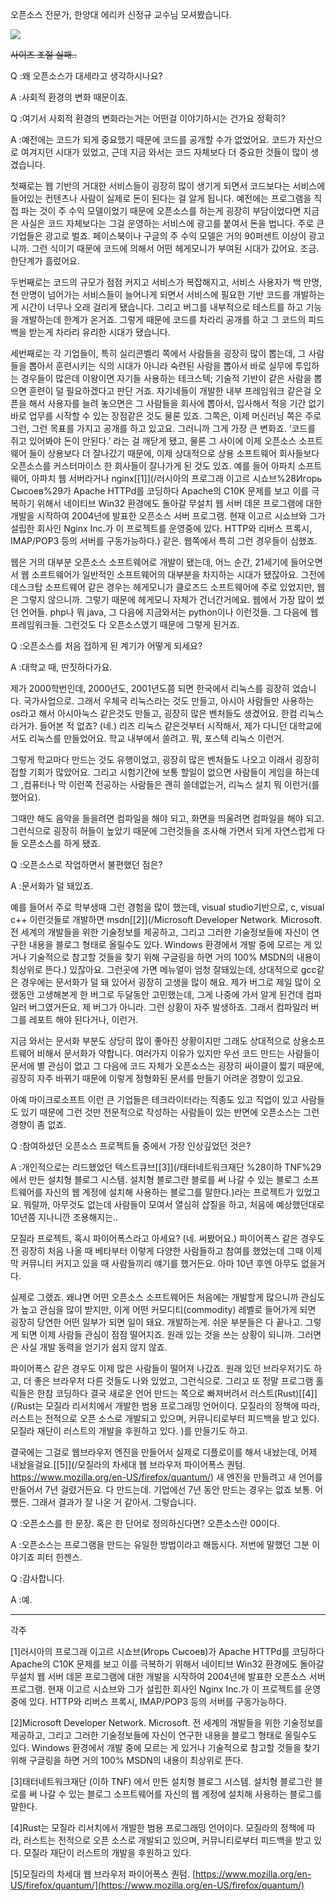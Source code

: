 오픈소스 전문가, 한양대 에리카 신정규 교수님 모셔봤습니다.

![](/assets/prof_Shin.jpeg)

~~사이즈 조절 실패..~~

Q :왜 오픈소스가 대세라고 생각하시나요?

A :사회적 환경의 변화 때문이죠.

Q :여기서 사회적 환경의 변화라는거는 어떤걸 이야기하시는 건가요 정확히?

A :예전에는 코드가 되게 중요했기 때문에 코드를 공개할 수가 없었어요. 코드가 자산으로 여겨지던 시대가 있었고, 근데 지금 와서는 코드 자체보다 더 중요한 것들이 많이 생겼습니다.

첫째로는 웹 기반의 거대한 서비스들이 굉장히 많이 생기게 되면서 코드보다는 서비스에 들어있는 컨텐츠나 사람이 실제로 돈이 된다는 걸 알게 됩니다. 예전에는 프로그램을 직접 파는 것이 주 수익 모델이었기 때문에 오픈소스를 하는게 굉장히 부담이었다면 지금은 사실은 코드 자체보다는 그걸 운영하는 서비스에 광고를 붙여서 돈을 법니다. 주로 큰기업들은 광고로 벌죠. 페이스북이나 구글의 주 수익 모델은 거의 90퍼센트 이상이 광고니까. 그런 식이기 때문에 코드에 의해서 어떤 헤게모니가 부여된 시대가 갔어요. 조금. 한단계가 흘렀어요.

두번째로는 코드의 규모가 점점 커지고 서비스가 복잡해지고, 서비스 사용자가 백 만명, 천 만명이 넘어가는 서비스들이 늘어나게 되면서 서비스에 필요한 기반 코드를 개발하는게 시간이 너무나 오래 걸리게 됐습니다. 그리고 버그를 내부적으로 테스트를 하고 기능을 개발하는데 한계가 온거죠. 그렇게 때문에 코드를 차라리 공개를 하고 그 코드의 피드백을 받는게 차라리 유리한 시대가 됐습니다.

세번째로는 각 기업들이, 특히 실리콘벨리 쪽에서 사람들을 굉장히 많이 뽑는데, 그 사람들을 뽑아서 훈련시키는 식의 시대가 아니라 숙련된 사람을 뽑아서 바로 실무에 투입하는 경우들이 많은데 이왕이면 자기들 사용하는 테크스텍; 기술적 기반이 같은 사람을 뽑으면 훈련이 덜 필요하겠다고 판단 거죠. 자기네들이 개발한 내부 프레임워크 같은걸 오픈을 해서 사용자를 늘려 놓으면은 그 사람들을 회사에 뽑아서, 입사해서 적응 기간 없기 바로 업무를 시작할 수 있는 장점같은 것도 물론 있죠. 그쪽은, 이제 머신러닝 쪽은 주로 그런, 그런 목표를 가지고 공개를 하고 있고요. 그러니까 그게 가장 큰 변화죠. ‘코드를 쥐고 있어봐야 돈이 안된다.’ 라는 걸 깨닫게 됐고, 물론 그 사이에 이제 오픈소스 소프트웨어 들이 상용보다 더 잘나갔기 때문에, 이제 상대적으로 상용 소프트웨어 회사들보다 오픈소스를 커스터마이스 한 회사들이 잘나가게 된 것도 있죠. 예를 들어 아파치 소프트웨어, 아파치 웹 서버라거나 nginx[\[1\]](/러시아의 프로그래 이고르 시쇼브%28Игорь Сысоев%29가 Apache HTTPd를 코딩하다 Apache의 C10K 문제를 보고 이를 극복하기 위해서 네이티브 Win32 환경에도 돌아갈 무설치 웹 서버 데몬 프로그램에 대한 개발을 시작하여 2004년에 발표한 오픈소스 서버 프로그램. 현재 이고르 시쇼브와 그가 설립한 회사인 Nginx Inc.가 이 프로젝트를 운영중에 있다. HTTP와 리버스 프록시, IMAP/POP3 등의 서버를 구동가능하다.) 같은. 웹쪽에서 특히 그런 경우들이 심했죠.

웹은 거의 대부분 오픈소스 소프트웨어로 개발이 됐는데, 어느 순간, 21세기에 들어오면서 웹 소프트웨어가 일반적인 소프트웨어의 대부분을 차지하는 시대가 됐잖아요. 그전에 데스크탑 소프트웨어 같은 경우는 헤게모니가 클로즈드 소프트웨어에 주로 있었지만, 웹은 그렇지 않으니까. 그렇기 때문에 헤게모니 자체가 건너간거에요. 웹에서 가장 많이 썼던 언어들. php나 뭐 java, 그 다음에 지금와서는 python이나 이런것들. 그 다음에 웹 프레임워크들. 그런것도 다 오픈소스였기 때문에 그렇게 된거죠.

Q :오픈소스를 처음 접하게 된 계기가 어떻게 되세요?

A :대학교 때, 딴짓하다가요.

제가 2000학번인데, 2000년도, 2001년도쯤 되면 한국에서 리눅스를 굉장히 었습니다. 국가사업으로. 그래서 우체국 리눅스라는 것도 만들고, 아시아 사람들만 사용하는 os라고 해서 아시아눅스 같은것도 만들고, 굉장히 많은 벤처들도 생겼어요. 한컴 리눅스라거가. 들어본 적 없죠? \(네.\) 리즈 리눅스 같은것부터 시작해서, 제가 다니던 대학교에서도 리눅스를 만들었어요. 학교 내부에서 쓸려고. 뭐, 포스텍 리눅스 이런거.

그렇게 학교마다 만드는 것도 유행이었고, 굉장히 많은 벤처들도 나오고 이래서 굉장히 접할 기회가 많았어요. 그리고 시험기간에 보통 할일이 없으면 사람들이 게임을 하는데 그 ,컴퓨터나 막 이런쪽 전공하는 사람들은 괜히 쓸데없는거, 리눅스 설치 뭐 이런거\(를 했어요\).

그때만 해도 음악을 들을려면 컴파일을 해야 되고, 화면을 띄울려면 컴파일을 해야 되고. 그런식으로 굉장히 허들이 높았기 때문에 그런것들을 조사해 가면서 되게 자연스럽게 다들 오픈소스를 하게 됐죠.

Q :오픈소스로 작업하면서 불편했던 점은?

A :문서화가 덜 돼있죠.

예를 들어서 주로 학부생때 그런 경험을 많이 했는데, visual studio기반으로,  c, visual c++ 이런것들로 개발하면 msdn[\[2\]](/Microsoft Developer Network. Microsoft. 전 세계의 개발들을 위한 기술정보를 제공하고, 그리고 그러한 기술정보들에 자신이 연구한 내용을 블로그 형태로 올릴수도 있다. Windows 환경에서 개발 중에 모르는 게 있거나 기술적으로 참고할 것들을 찾기 위해 구글링을 하면 거의 100% MSDN의 내용이 최상위로 뜬다.) 있잖아요. 그런곳에 가면 메뉴얼이 엄청 잘돼있는데, 상대적으로 gcc같은 경우에는 문서화가 덜 돼 있어서 굉장히 고생을 많이 해요. 제가 버그로 제일 많이 오랬동안 고생해본게 한 버그로 두달동안 고민했는데, 그게 나중에 가서 알게 된건데 컴파일러 버그였거든요. 제 버그가 아니라. 그런 상황이 자주 발생하죠. 그래서 컴파일러 버그를 레포트 해야 된다거나, 이런거.

지금 와서는 문서화 부분도 상당히 많이 좋아진 상황이지만 그래도 상대적으로 상용소프트웨어 비해서 문서화가 약합니다. 여러가지 이유가 있지만 우선 코드 만드는 사람들이 문서에 별 관심이 없고 그 다음에 코드 자체가 오픈소스는 굉장히 싸이클이 짧기 때문에, 굉장히 자주 바뀌기 때문에 이렇게 정형화된 문서를 만들기 어려운 경향이 있고요.

아예 마이크로소프트 이런 큰 기업들은 테크라이터라는 직종도 있고 직업이 있고 사람들도 있기 때문에 그런 것만 전문적으로 작성하는 사람들이 있는 반면에 오픈소스는 그런 경향이 좀 없죠.

Q :참여하셨던 오픈소스 프로젝트들 중에서 가장 인상깊었던 것은?

A :개인적으로는 리드했었던 텍스트큐브[\[3\]](/태터네트워크재단 %28이하 TNF%29 에서 만든 설치형 블로그 시스템. 설치형 블로그란 블로를 써 나갈 수 있는 블로그 소프트웨어를 자신의 웹 계정에 설치해 사용하는 블로그를 말한다.)라는 프로젝트가 있었고요. 뭐랄까, 아무것도 없는데 사람들이 모여서 열심히 삽질을 하고, 처음에 예상했던대로 10년쯤 지나니깐 조용해지는..

모질라 프로젝트, 혹시 파이어폭스라고 아세요? \(네. 써봤어요.\) 파이어폭스 같은 경우도 전 굉장히 처음 나올 때 베타부터 이렇게 다양한 사람들하고 참여를 했었는데 그때 이제 막 커뮤니티 커지고 있을 때 사람들끼리 얘기를 했거든요. 아마 10년 후엔 아무도 없을거다.

실제로 그랬죠. 왜냐면 어떤 오픈소스 소프트웨어든 처음에는 개발할게 많으니까 관심도가 높고 관심을 많이 받지만, 이게 어떤 커모디티\(commodity\) 레벨로 들어가게 되면 굉장히 당연한 어떤 일부가 되면 일이 돼요. 개발하는게. 쉬운 부분들은 다 끝나고. 그렇게 되면 이제 사람들 관심이 점점 떨어지죠. 원래 있는 것을 쓰는 상황이 되니까. 그러면은 사실 개발 동력을 얻기가 쉽지 않지 않죠.

파이어폭스 같은 경우도 이제 많은 사람들이 떨어져 나갔죠. 원래 있던 브라우저기도 하고, 더 좋은 브라우저 다른 것들도 나와 있었고, 그런식으로. 그리고 또 정말 프로그램 홀릭들은 한참 코딩하다 결국 새로운 언어 만드는 쪽으로 빠져버려서 러스트\(Rust\)[\[4\]](/Rust는 모질라 리서치에서 개발한 범용 프로그래밍 언어이다. 모질라의 정책에 따라, 러스트는 전적으로 오픈 소스로 개발되고 있으며, 커뮤니티로부터 피드백을 받고 있다. 모질라 재단이 러스트의 개발을 후원하고 있다. )를 만들기도 하고.

결국에는 그걸로 웹브라우저 엔진을 만들어서 실제로 디플로이를 해서 내놨는데, 어제 내놨을걸요.[\[5\]](/모질라의 차세대 웹 브라우저 파이어폭스 퀀텀. https://www.mozilla.org/en-US/firefox/quantum/) 새 엔진을 만들려고 새 언어를 만들어서 7년 걸렸거든요. 다 만드는데. 기업에선 7년 동안 만드는 경우는 없죠 보통. 어쨌든. 그래서 결과가 잘 나온 거 같아서. 그렇습니다.

Q :오픈소스를 한 문장. 혹은 한 단어로 정의하신다면? 오픈소스란 00이다.

A :오픈소스는 프로그램을 만드는 유일한 방법이라고 해둡시다. 저번에 말했던 그분 이야기죠 피터 힌젠스.

Q :감사합니다.

A :예.

---

각주

\[1\]러시아의 프로그래 이고르 시쇼브\(Игорь Сысоев\)가 Apache HTTPd를 코딩하다 Apache의 C10K 문제를 보고 이를 극복하기 위해서 네이티브 Win32 환경에도 돌아갈 무설치 웹 서버 데몬 프로그램에 대한 개발을 시작하여 2004년에 발표한 오픈소스 서버 프로그램. 현재 이고르 시쇼브와 그가 설립한 회사인 Nginx Inc.가 이 프로젝트를 운영중에 있다. HTTP와 리버스 프록시, IMAP/POP3 등의 서버를 구동가능하다.

\[2\]Microsoft Developer Network. Microsoft. 전 세계의 개발들을 위한 기술정보를 제공하고, 그리고 그러한 기술정보들에 자신이 연구한 내용을 블로그 형태로 올릴수도 있다. Windows 환경에서 개발 중에 모르는 게 있거나 기술적으로 참고할 것들을 찾기 위해 구글링을 하면 거의 100% MSDN의 내용이 최상위로 뜬다.

\[3\]태터네트워크재단 \(이하 TNF\) 에서 만든 설치형 블로그 시스템. 설치형 블로그란 블로를 써 나갈 수 있는 블로그 소프트웨어를 자신의 웹 계정에 설치해 사용하는 블로그를 말한다.

\[4\]Rust는 모질라 리서치에서 개발한 범용 프로그래밍 언어이다. 모질라의 정책에 따라, 러스트는 전적으로 오픈 소스로 개발되고 있으며, 커뮤니티로부터 피드백을 받고 있다. 모질라 재단이 러스트의 개발을 후원하고 있다.

\[5\]모질라의 차세대 웹 브라우저 파이어폭스 퀀텀. [https://www.mozilla.org/en-US/firefox/quantum/](https://www.mozilla.org/en-US/firefox/quantum/)
